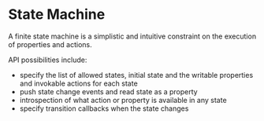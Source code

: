 # State Machine

A finite state machine is a simplistic and intuitive constraint on the execution of properties and actions. 

API possibilities include:

- specify the list of allowed states, initial state and the writable properties and invokable actions for each state
- push state change events and read state as a property
- introspection of what action or property is available in any state
- specify transition callbacks when the state changes

